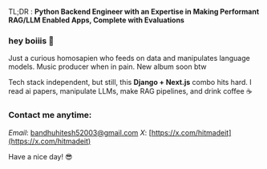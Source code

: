 TL;DR : **Python Backend Engineer with an Expertise in Making Performant RAG/LLM Enabled Apps, Complete with Evaluations**

### hey boiiis 👋

Just a curious homosapien who feeds on data and manipulates language models. Music producer when in pain. New album soon btw    

Tech stack independent, but still, this **Django + Next.js** combo hits hard. I read ai papers, manipulate LLMs, make RAG pipelines, and drink coffee ☕

### Contact me anytime:

*Email*: [bandhuhitesh52003@gmail.com](mailto:bandhuhitesh52003@gmail.com)           *X*: [https://x.com/hitmadeit](https://x.com/hitmadeit)

Have a nice day! 😎
